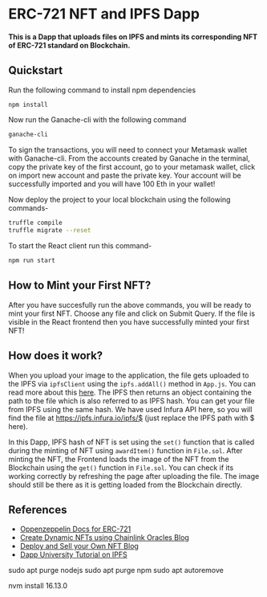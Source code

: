 # ERC-721 NFT and IPFS Dapp

#### This is a Dapp that uploads files on IPFS and mints its corresponding NFT of ERC-721 standard on Blockchain. 


## Quickstart
Run the following command to install npm dependencies
```bash
npm install
```  

Now run the Ganache-cli with the following command
```bash
ganache-cli
```
To sign the transactions, you will need to connect your Metamask wallet with Ganache-cli. From the accounts created by Ganache in the terminal, copy the private key of the first account, go to your metamask wallet, click on import new account and paste the private key. Your account will be successfully imported and you will have 100 Eth in your wallet!

Now deploy the project to your local blockchain using the following commands-
```bash
truffle compile
truffle migrate --reset
```

To start the React client run this command-
```bash
npm run start
``` 

## How to Mint your First NFT?
After you have succesfully run the above commands, you will be ready to mint your first NFT. Choose any file and click on Submit Query. If the file is visible in the React frontend then you have successfully minted your first NFT!

## How does it work?
When you upload your image to the application, the file gets uploaded to the IPFS via `ipfsClient` using the `ipfs.addAll()` method in `App.js`. You can read more about this [here](https://github.com/ipfs/js-ipfs/blob/master/docs/core-api/FILES.md). The IPFS then returns an object containing the path to the file which is also referred to as IPFS hash. You can get your file from IPFS using the same hash. We have used Infura API here, so you will find the file at https://ipfs.infura.io/ipfs/$ (just replace the IPFS path with $ here).

In this Dapp, IPFS hash of NFT is set using the `set()` function that is called during the minting of NFT using `awardItem()` function in `File.sol`. After minting the NFT, the Frontend loads the image of the NFT from the Blockchain using the `get()` function in `File.sol`. You can check if its working correctly by refreshing the page after uploading the file. The image should still be there as it is getting loaded from the Blockchain directly.      

## References 
 - [Oppenzeppelin Docs for ERC-721](https://docs.openzeppelin.com/contracts/4.x/erc721) 
 - [Create Dynamic NFTs using Chainlink Oracles Blog](https://blog.chain.link/create-dynamic-nfts-using-chainlink-oracles)
 - [Deploy and Sell your Own NFT Blog](https://blog.chain.link/build-deploy-and-sell-your-own-dynamic-nft/)
 - [Dapp University Tutorial on IPFS](https://www.youtube.com/watch?v=pTZVoqBUjvI)
 
sudo apt purge nodejs 
sudo apt purge npm
sudo apt autoremove

nvm install 16.13.0
